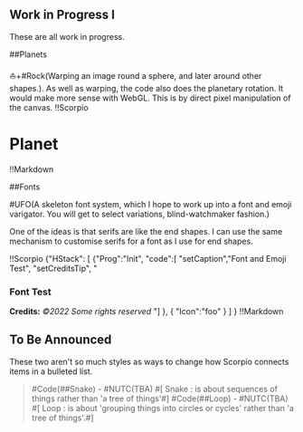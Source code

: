 ## Work in Progress I

These are all work in progress.

##Planets

⛵+#Rock(Warping an image round a sphere, and later around other shapes.). As well as warping, the code also does the planetary rotation. It would make more sense with WebGL. This is by direct pixel manipulation of the canvas.
!!Scorpio
# Planet
!!Markdown

##Fonts

#UFO(A skeleton font system, which I hope to work up into a font and emoji varigator.  You will get to select variations, blind-watchmaker fashion.)

One of the ideas is that serifs are like the end shapes.  I can use the same mechanism to customise serifs for a font as I use for end shapes.

!!Scorpio
{"HStack":
[
  {"Prog":"Init",
   "code":[
     "setCaption","Font and Emoji Test",
     "setCreditsTip", "<h3>Font Test</h3><b>Credits:</b> <em>©2022 Some rights reserved </em>"]
  },
  {
    "Icon":"foo"
  }
]
}
!!Markdown


## To Be Announced
These two aren't so much styles as ways to change how Scorpio connects items in a bulleted list.

> #Code(##Snake) - #NUTC(TBA) 
#[ Snake : is about sequences of things rather than 'a tree of things'#]
> #Code(##Loop) - #NUTC(TBA) 
#[ Loop : is about 'grouping things into circles or cycles' rather than 'a tree of things'.#]
